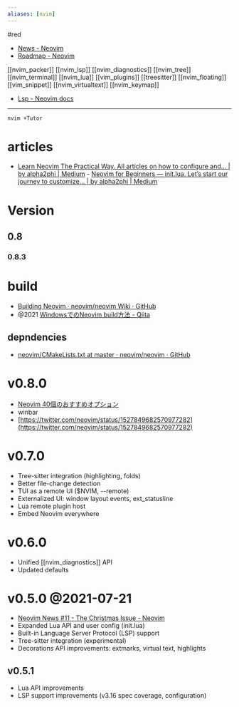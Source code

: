 ```yaml
---
aliases: [nvim]
---
```

#red

- [News - Neovim](https://neovim.io/news/)
- [Roadmap - Neovim](https://neovim.io/roadmap/)

[[nvim_packer]]
[[nvim_lsp]]
[[nvim_diagnostics]]
[[nvim_tree]]
[[nvim_terminal]]
[[nvim_lua]]
[[vim_plugins]]
[[treesitter]]
[[nvim_floating]]
[[vim_snippet]]
[[nvim_virtualtext]]
[[nvim_keymap]]

- [Lsp - Neovim docs](https://neovim.io/doc/user/lsp.html)

---

```sh
nvim +Tutor
```

# articles
- [Learn Neovim The Practical Way. All articles on how to configure and… | by alpha2phi | Medium](https://alpha2phi.medium.com/learn-neovim-the-practical-way-8818fcf4830f#545a)
		- [Neovim for Beginners — init.lua. Let’s start our journey to customize… | by alpha2phi | Medium](https://alpha2phi.medium.com/neovim-for-beginners-init-lua-45ff91f741cb)

# Version
## 0.8
### 0.8.3

# build
- [Building Neovim · neovim/neovim Wiki · GitHub](https://github.com/neovim/neovim/wiki/Building-Neovim#building-on-windows)
- @2021 [WindowsでのNeovim build方法 - Qiita](https://qiita.com/Elgonian/items/5e0b17c00372782c6d42)

## depndencies
- [neovim/CMakeLists.txt at master · neovim/neovim · GitHub](https://github.com/neovim/neovim/blob/master/cmake.deps/CMakeLists.txt)

# v0.8.0
- [Neovim 40個のおすすめオプション](https://jp.magicode.io/denx/articles/eb5a9c43526e4592937977bf3a959ad3)
- winbar
- [https://twitter.com/neovim/status/1527849682570977282](https://twitter.com/neovim/status/1527849682570977282)

# v0.7.0
- Tree-sitter integration (highlighting, folds)
- Better file-change detection
- TUI as a remote UI ($NVIM, --remote)
- Externalized UI: window layout events, ext_statusline
- Lua remote plugin host
- Embed Neovim everywhere

# v0.6.0
- Unified [[nvim_diagnostics]] API
- Updated defaults

# v0.5.0 @2021-07-21
- [Neovim News #11 - The Christmas Issue - Neovim](https://neovim.io/news/2021/07)
- Expanded Lua API and user config (init.lua)
- Built-in Language Server Protocol (LSP) support
- Tree-sitter integration (experimental)
- Decorations API improvements: extmarks, virtual text, highlights

## v0.5.1
- Lua API improvements
- LSP support improvements (v3.16 spec coverage, configuration)
